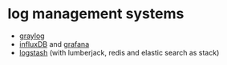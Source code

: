 # log management systems

* [graylog](https://www.graylog.org/)
* [influxDB](https://influxdb.com/) and [grafana](http://grafana.org/features/)
* [logstash](https://www.elastic.co/products/logstash) (with lumberjack, redis and elastic search as stack)
